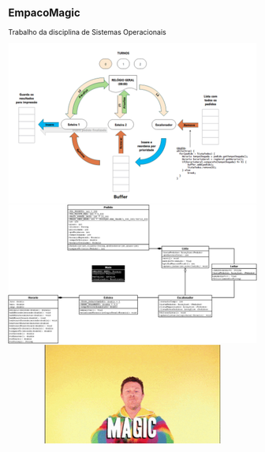 ## EmpacoMagic
Trabalho da disciplina de Sistemas Operacionais
<p align="center">
	<img src=Modelagens/SO_entrega2_sincronizarThreads.png>
	<img src=Modelagens/SO_entrega2.png>
	<img src=doc/gif.gif>
</p>
